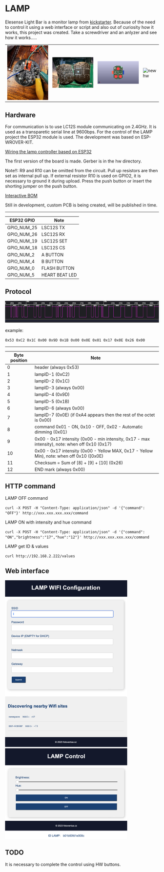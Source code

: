 # LAMP

Elesense Light Bar is a monitor lamp from [kickstarter](https://www.kickstarter.com/projects/elesense/elesense-computer-monitor-light-bar). Because of the need to control it using a web interface or script and also out of curiosity how it works, this project was created. Take a screwdriver and an anlyzer and see how it works.....  

<table>
    <tr>
        <td><img src="imgs/controller.jpg" alt="Communication sniffing" width="300"></td>
        <td><img src="imgs/lamp-pcb.jpg" alt="PCB" width="300"></td>
        <td><img src="hw/3D/TOP.jpg" alt="new hw" width="300"></td>
        <td><img src="hw/3D/devel.png" alt="new hw" width="300"></td>
    </tr>
</table>

## Hardware
For communication is to use LC12S module communicating on 2.4GHz. It is used as a transparetic serial line at 9600bps. 
For the control of the LAMP project the ESP32 module is used. The development was based on ESP-WROVER-KIT. 


[Wiring the lamp controller based on ESP32](https://github.com/xventus/Elesense-Light-Bar/blob/master/hw/schema.pdf) 

The first version of the board is made. Gerber is in the hw directory. 

Note!!:  R9 and R10 can be omitted from the circuit. Pull up resistors are then set as internal pull up. If external resistor R10 is used on GPIO2, it is necessary to ground it during upload. Press the push button or insert the shorting jumper on the push button.



[Interactive BOM](https://fotoventus.cz/lamp/ibom.html)


Still in development, custom PCB is being created, will be published in time. 


---
| ESP32 GPIO  | Note         |
|------------|---------------|
|   GPIO_NUM_25 | LSC12S TX |
|   GPIO_NUM_26 | LSC12S RX |
|   GPIO_NUM_19 | LSC12S SET |
|   GPIO_NUM_18 | LSC12S CS |
|   GPIO_NUM_2  | A BUTTON |
|   GPIO_NUM_4  | B BUTTON |
|   GPIO_NUM_0  | FLASH BUTTON |
|   GPIO_NUM_5  | HEART BEAT LED |

## Protocol


<img src="imgs/sniff.png" alt="sniff" width="800">


example: 

`0x53 0xC2 0x1C 0x00 0x9D 0x1B 0x00 0x0E 0x01 0x17 0x0E 0x26 0x00` 

---
| Byte position  | Note |
|------------|------------------------------------------------------------------------|
| 0          | header  (always 0x53)                                                  |
| 1          | lampID-1  (0xC2)                                                       |
| 2          | lampID-2  (0x1C)                                                       |
| 3          | lampID-3  (always 0x00)                                                |
| 4          | lampID-4  (0x9D)                                                       |
| 5          | lampID-5  (0x1B)                                                       |
| 6          | lampID-6 (always 0x00)                                                 |
| 7          | lampID-7  (0x0E) (if 0xA4 appears then the rest of the octet is 0x00)  |
| 8          | command  0x01 - ON,  0x10 - OFF, 0x02 - Automatic dimming       (0x01) |
| 9          |0x00 - 0x17 intensity (0x00 - min intensity, 0x17 - max intensity), note: when off  0x10 (0x17) |
| 10         |0x00 - 0x17 intensity (0x00 - Yellow MAX, 0x17 - Yellow Min), note: when off 0x10  ([0x0E)      | 
| 11         | Checksum  = Sum of [8] + [9] + [10]   (0x26)                                                   |
| 12         | END mark   (always 0x00)                                                                       |


## HTTP command

LAMP OFF command

`curl -X POST -H "Content-Type: application/json" -d '{"command": "OFF"}' http://xxx.xxx.xxx.xxx/command`

LAMP ON with intensity and hue command

`curl -X POST -H "Content-Type: application/json" -d '{"command": "ON","brightness":"17","hue":"12"}' http://xxx.xxx.xxx.xxx/command`

LAMP get ID & values

`curl http://192.168.2.222/values`


## Web interface

<img src="imgs/ap.png" alt="AP" width="400">
<img src="imgs/co.png" alt="Control" width="400">

## TODO

It is necessary to complete the control using HW buttons. 


